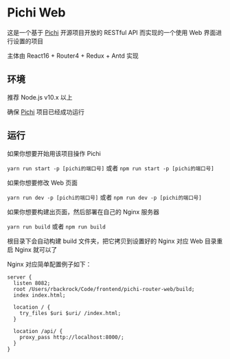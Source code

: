 # Pichi Web

这是一个基于 [Pichi](https://github.com/pichi-router/pichi) 开源项目开放的 RESTful API 而实现的一个使用 Web 界面进行设置的项目

主体由 React16 + Router4 + Redux + Antd 实现

## 环境
推荐 Node.js v10.x 以上

确保 [Pichi](https://github.com/pichi-router/pichi) 项目已经成功运行

## 运行
如果你想要开始用该项目操作 Pichi

`yarn run start -p [pichi的端口号]` 或者 `npm run start -p [pichi的端口号]` 

如果你想要修改 Web 页面

`yarn run dev -p [pichi的端口号]` 或者 `npm run dev -p [pichi的端口号]`

如果你想要构建出页面，然后部署在自己的 Nginx 服务器

`yarn run build` 或者 `npm run build`

根目录下会自动构建 build 文件夹，把它拷贝到设置好的 Nginx 对应 Web 目录重启 Nginx 就可以了

Nginx 对应简单配置例子如下：

```
server {
  listen 8082;
  root /Users/rbackrock/Code/frontend/pichi-router-web/build;
  index index.html;

  location / {
    try_files $uri $uri/ /index.html;
  }

  location /api/ {
    proxy_pass http://localhost:8000/;
  }
}
```
